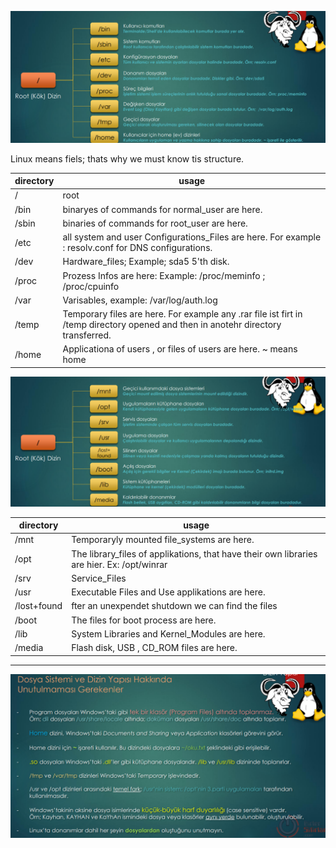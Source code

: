 
![directory_structure1](../Images/directory_structure1.png)

Linux means fiels; thats why we must know tis structure. 

| directory | usage |
| --------- | ----- |
| /     | root 
| /bin  | binaryes of commands for normal_user are here.  
| /sbin | binaries of commands for root_user are here. 
| /etc  | all system and user Configurations_Files are here. For example : resolv.conf for DNS configurations. 
| /dev  | Hardware_files; Example; sda5 5'th disk. 
| /proc | Prozess Infos are here: Example: /proc/meminfo ; /proc/cpuinfo
| /var  | Varisables, example: /var/log/auth.log
| /temp | Temporary files are here. For example any .rar file ist    firt in /temp directory opened and then in anotehr directory transferred. 
| /home | Applicationa of users , or files of users are here. ~ means home 


![directory_structure2](../Images/directory_structure2.png)

| directory | usage |
| --------- | ----- |
| /mnt  | Temporaryly mounted file_systems are here. 
| /opt  | The library_files of applikations, that have their own libraries are hier. Ex: /opt/winrar
| /srv  | Service_Files
| /usr  | Executable Files and Use applikations are here. 
| /lost+found | fter an unexpendet shutdown we can find the files
| /boot | The files for boot process are here.
| /lib  | System Libraries and Kernel_Modules are here.
| /media| Flash disk, USB , CD_ROM files are here. 

---
![hints](../Images/hints.png)

